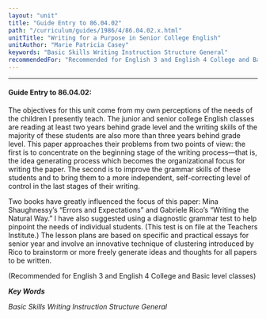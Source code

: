 ```yaml
---
layout: "unit"
title: "Guide Entry to 86.04.02"
path: "/curriculum/guides/1986/4/86.04.02.x.html"
unitTitle: "Writing for a Purpose in Senior College English"
unitAuthor: "Marie Patricia Casey"
keywords: "Basic Skills Writing Instruction Structure General"
recommendedFor: "Recommended for English 3 and English 4 College and Basic level classes"
---
```

<body>
<hr/>
<h4>
Guide Entry to 86.04.02:
</h4>
The objectives for this unit come from my own perceptions of the needs of the children I presently teach. The junior and senior college English classes are reading at least two years behind grade level and the writing skills of the majority of these students are also more than three years behind grade level. This paper approaches their problems from two points of view: the first is to concentrate on the beginning stage of the writing process—that is, the idea generating process which becomes the organizational focus for writing the paper. The second is to improve the grammar skills of these students and to bring them to a more independent, self-correcting level of control in the last stages of their writing.
<p>
Two books have greatly influenced the focus of this paper: Mina Shaughnessy’s “Errors and Expectations” and Gabriele Rico’s “Writing the Natural Way.” I have also suggested using a diagnostic grammar test to help pinpoint the needs of individual students. (This test is on file at the Teachers Institute.) The lesson plans are based on specific and practical essays for senior year and involve an innovative technique of clustering introduced by Rico to brainstorm or more freely generate ideas and thoughts for all papers to be written.
</p>
<p>
(Recommended for English 3 and English 4 College and Basic level classes)
</p>
<p>
<b>
<i>
Key Words
</i>
</b>
<br/>
</p>
<p>
<i>
Basic Skills Writing Instruction Structure General
</i>
</p>
</body>